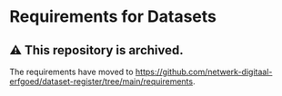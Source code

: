 # Requirements for Datasets

## ⚠️ This repository is archived.

The requirements have moved to https://github.com/netwerk-digitaal-erfgoed/dataset-register/tree/main/requirements. 
